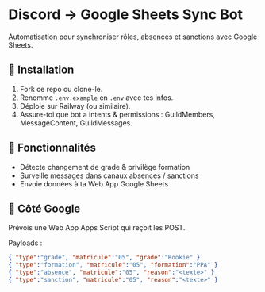 # Discord → Google Sheets Sync Bot

Automatisation pour synchroniser rôles, absences et sanctions avec Google Sheets.

## 🔧 Installation
1. Fork ce repo ou clone-le.
2. Renomme `.env.example` en `.env` avec tes infos.
3. Déploie sur Railway (ou similaire).
4. Assure-toi que bot a intents & permissions : GuildMembers, MessageContent, GuildMessages.

## 🧠 Fonctionnalités
- Détecte changement de grade & privilège formation
- Surveille messages dans canaux absences / sanctions
- Envoie données à ta Web App Google Sheets

## 🔌 Côté Google
Prévois une Web App Apps Script qui reçoit les POST.

Payloads :
```json
{ "type":"grade", "matricule":"05", "grade":"Rookie" }
{ "type":"formation", "matricule":"05", "formation":"PPA" }
{ "type":"absence", "matricule":"05", "reason":"<texte>" }
{ "type":"sanction", "matricule":"05", "reason":"<texte>" }
